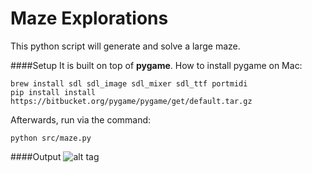 Maze Explorations
=====
This python script will generate and solve a large maze.

####Setup
It is built on top of **pygame**.
How to install pygame on Mac:
```
brew install sdl sdl_image sdl_mixer sdl_ttf portmidi
pip install install https://bitbucket.org/pygame/pygame/get/default.tar.gz
```

Afterwards, run via the command:
```
python src/maze.py
```

####Output
![alt tag](https://github.com/zFleischman/mazes/blob/master/big_maze.png)


